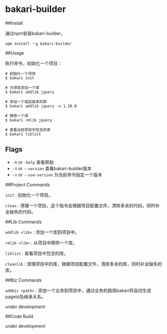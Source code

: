 bakari-builder
==============

##Install

通过npm安装bakari-builder。

	npm install －g bakari-builder

##Usage

执行命令，初始化一个项目：


	# 初始化一个项目
	$ bakari init
	
	# 为项目添加一个库
	$ bakari addlib jquery
	
	# 添加一个指定版本的库
	$ bakari addlib jquery -v 1.10.0
	
	# 移除一个库
	$ bakari rmlib jquery
	
	# 查看当前项目中包含的库
	$ bakari liblist
	
## Flags
- `-h` or `-help` 查看帮助
- `-V` or `--version` 查看bakari-builder版本
- `-v` or `--use-version` 为当前命令指定一个版本


##Project Commands

`init` 	: 初始化一个项目。

`clean` : 清理一个项目，这个指令会根据项目配置文件，清除多余的代码，同时补全缺失的代码。

##Lib Commands

`addlib <lib>` : 添加一个库到项目中。

`rmlib <lib>` : 从项目中移除一个库。

`liblist` : 查看项目中包含的库。

`cleanlib` : 清理项目中的库，根据项目配置文件，清除多余的库，同时补全缺失的库。


##Biz Commands

`addbiz <path>` : 添加一个业务到项目中，通过业务的路径bakari将自动生成pageId及继承关系。

under development

##Code Build

under development